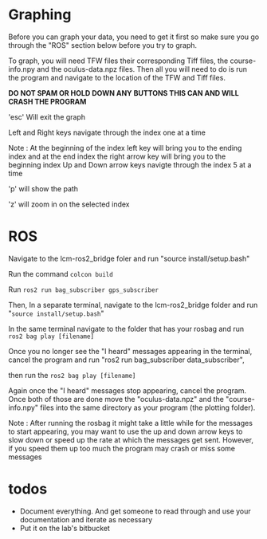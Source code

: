 # Graphing
Before you can graph your data, you need to get it first so make sure you go through the "ROS" section below before you try to graph.

To graph, you will need TFW files their corresponding Tiff files, the course-info.npy and the oculus-data.npz files.
Then all you will need to do is run the program and navigate to the location of the TFW and Tiff files.

**DO NOT SPAM OR HOLD DOWN ANY BUTTONS THIS CAN AND WILL CRASH THE PROGRAM**

'esc' Will exit the graph

Left and Right keys navigate through the index one at a time 

Note : At the beginning of the index left key will bring you to the ending index and at the end index the right arrow key will bring you to the beginning index
Up and Down arrow keys navigte through the index 5 at a time

'p' will show the path

'z' will zoom in on the selected index

# ROS
Navigate to the lcm-ros2_bridge foler and run "source install/setup.bash"

Run the command `colcon build`

Run `ros2 run bag_subscriber gps_subscriber`

Then, In a separate terminal, navigate to the lcm-ros2_bridge folder and run "`source install/setup.bash`"

In the same terminal navigate to the folder that has your rosbag and run `ros2 bag play [filename]`

Once you no longer see the "I heard" messages appearing in the terminal, cancel the program and
run "ros2 run bag_subscriber data_subscriber",

then run the `ros2 bag play [filename]`

Again once the "I heard" messages stop appearing, cancel the program.
Once both of those are done move the "oculus-data.npz" and the "course-info.npy" files into the same directory as your program (the plotting folder).

Note : After running the rosbag it might take a little while for the messages to start appearing, you may want to use the up and down arrow keys to slow down or speed up the rate at which the messages get sent. However, if you speed them up too much the program may crash or miss some messages

 # todos

 - Document everything. And get someone to read through and use your documentation and iterate as necessary
 - Put it on the lab's bitbucket 
